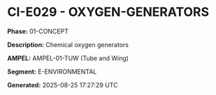 # CI-E029 - OXYGEN-GENERATORS

**Phase:** 01-CONCEPT

**Description:** Chemical oxygen generators

**AMPEL:** AMPEL-01-TUW (Tube and Wing)

**Segment:** E-ENVIRONMENTAL

**Generated:** 2025-08-25 17:27:29 UTC
